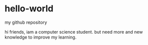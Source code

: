 # hello-world
my github repository 


hi friends, iam a computer science student. but need more and new knowledge to improve my learning.
